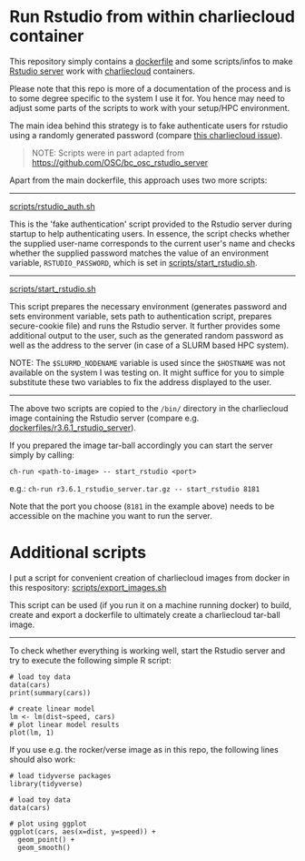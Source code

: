 # Run Rstudio from within charliecloud container

This repository simply contains a [dockerfile](https://docs.docker.com/engine/reference/builder/) and some scripts/infos to make [Rstudio server](https://rstudio.com/products/rstudio/) work with [charliecloud](https://github.com/hpc/charliecloud) containers.

Please note that this repo is more of a documentation of the process and is to some degree specific to the system I use it for.
You hence may need to adjust some parts of the scripts to work with your setup/HPC environment.

The main idea behind this strategy is to fake authenticate users for rstudio using a randomly generated password (compare [this charliecloud issue](https://github.com/hpc/charliecloud/issues/569)).

> NOTE: Scripts were in part adapted from https://github.com/OSC/bc_osc_rstudio_server

Apart from the main dockerfile, this approach uses two more scripts:

---------
[scripts/rstudio_auth.sh](scripts/rstudio_auth.sh)

This is the 'fake authentication' script provided to the Rstudio server during startup to help authenticating users.
In essence, the script checks whether the supplied user-name corresponds to the current user's name and checks whether the supplied password matches the value of an environment variable, `RSTUDIO_PASSWORD`, which is set in [scripts/start_rstudio.sh](scripts/start_rstudio.sh).

---------
[scripts/start_rstudio.sh](scripts/start_rstudio.sh)

This script prepares the necessary environment (generates password and sets environment variable, sets path to authentication script, prepares secure-cookie file) and runs the Rstudio server. It further provides some additional output to the user, such as the generated random password as well as the address to the server (in case of a SLURM based HPC system).

NOTE: The `$SLURMD_NODENAME` variable is used since the `$HOSTNAME` was not available on the system I was testing on. It might suffice for you to simple substitute these two variables to fix the address displayed to the user.

---------

The above two scripts are copied to the `/bin/` directory in the charliecloud image containing the Rstudio server (compare e.g. [dockerfiles/r3.6.1_rstudio_server](dockerfiles/r3.6.1_rstudio_server)).

If you prepared the image tar-ball accordingly you can start the server simply by calling:

`ch-run <path-to-image> -- start_rstudio <port>`

e.g.: `ch-run r3.6.1_rstudio_server.tar.gz -- start_rstudio 8181`

Note that the port you choose (`8181` in the example above) needs to be accessible on the machine you want to run the server.


# Additional scripts

I put a script for convenient creation of charliecloud images from docker in this respository: [scripts/export_images.sh](scripts/export_image.sh)

This script can be used (if you run it on a machine running docker) to build, create and export a dockerfile to ultimately create a charliecloud tar-ball image.

-------
To check whether everything is working well, start the Rstudio server and try to execute the following simple R script:

```{r}
# load toy data
data(cars)
print(summary(cars))

# create linear model
lm <- lm(dist~speed, cars)
# plot linear model results
plot(lm, 1)
```

If you use e.g. the rocker/verse image as in this repo, the following lines should also work:

```{r}
# load tidyverse packages
library(tidyverse)

# load toy data
data(cars)

# plot using ggplot
ggplot(cars, aes(x=dist, y=speed)) + 
  geom_point() + 
  geom_smooth()
```
